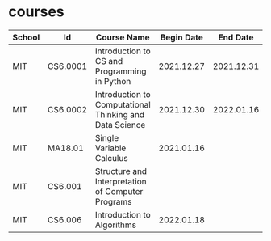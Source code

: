 # courses


| School | Id       | Course Name                                             | Begin Date | End Date   |
|--------|----------|---------------------------------------------------------|------------|------------|
| MIT    | CS6.0001 | Introduction to CS and Programming in Python            | 2021.12.27 | 2021.12.31 |
| MIT    | CS6.0002 | Introduction to Computational Thinking and Data Science | 2021.12.30 | 2022.01.16 |
| MIT    | MA18.01  | Single Variable Calculus                                | 2021.01.16 |            |
| MIT    | CS6.001  | Structure and Interpretation of Computer Programs       |            |            |
| MIT    | CS6.006  | Introduction to Algorithms                              | 2022.01.18 |            |

